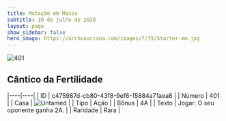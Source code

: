 ```yaml
---
title: Mutação em Massa
subtitle: 10 de julho de 2020
layout: page
show_sidebar: false
hero_image: https://archonarcana.com/images/f/f5/Starter-mm.jpg
---
```


![401](https://cdn.keyforgegame.com/media/card_front/pt/479_401_43VFXWMHFR7M_pt.png)

## Cântico da Fertilidade

|----|----|
| ID | c475987d-cb80-43f8-9ef6-15884a71aea8 |
| Número | 401 |
| Casa | ![Untamed](https://archonarcana.com/images/thumb/b/bd/Untamed.png/22px-Untamed.png "Indomados") |
| Tipo | Ação |
| Bônus | 4A |
| Texto | Jogar: O seu oponente ganha 2A. |
| Raridade | Rara |
